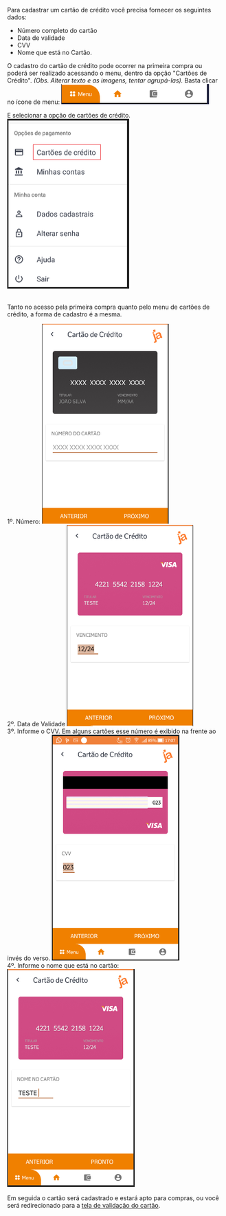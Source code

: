 Para cadastrar um cartão de crédito você precisa fornecer os seguintes dados:

- Número completo do cartão
- Data de validade
- CVV
- Nome que está no Cartão.

O cadastro do cartão de crédito pode ocorrer na primeira compra ou poderá ser realizado acessando o menu, dentro da opção "Cartões de Crédito". _(Obs. Alterar texto e as imagens, tentar agrupá-las)._
Basta clicar no ícone de menu:
![image.png](/.attachments/image-34a5f79d-85cd-4d68-8ab9-6a51357c7838.png)

E selecionar a opção de cartões de crédito.
![image.png](/.attachments/image-37617592-a460-4c2a-926b-50876a4b5d5b.png)<br><br>


Tanto no acesso pela primeira compra quanto pelo menu de cartões de crédito, a forma de cadastro é a mesma.

1º. Número:
![image.png](/.attachments/image-2b7a570c-5008-4ce7-a1bb-878fed4cd0f7.png)<br>
2º. Data de Validade
![image.png](/.attachments/image-7c450ced-586c-4ddf-8e17-245c9c43993d.png)<br>
3º. Informe o CVV. Em alguns cartões esse número é exibido na frente ao invés do verso.
![image.png](/.attachments/image-dd9d2244-d2ec-4198-8610-3fdcb07c97fe.png)<br>
4º. Informe o nome que está no cartão:
![image.png](/.attachments/image-ecfb8642-0f35-4a41-9440-601c601fe9d8.png)

Em seguida o cartão será cadastrado e estará apto para compras, ou você será redirecionado para a [tela de validação do cartão](/ABT-%2D-app-para-uso-no-transporte-público/5.-Cadastrando-um-cartão-de-Crédito/4.1.-Validando-o-cartão-de-crédito-%2D-Ping-Value).